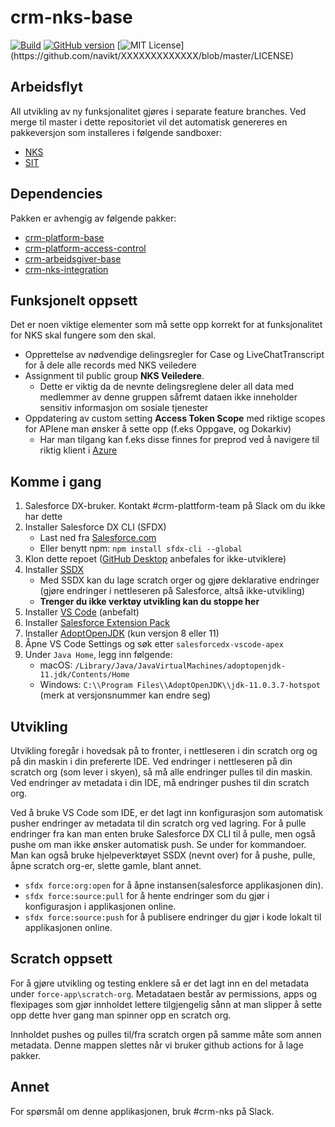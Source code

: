 # crm-nks-base

[![Build](https://github.com/navikt/crm-nks-base/workflows/%5BPUSH%5D%20Create%20Package/badge.svg)](https://github.com/navikt/crm-nks-base/actions?query=workflow%3Acreate)
[![GitHub version](https://badgen.net/github/release/navikt/crm-nks-base/stable)](https://github.com/navikt/crm-nks-base)
[![MIT License](https://img.shields.io/apm/l/atomic-design-ui.svg?)](https://github.com/navikt/XXXXXXXXXXXXX/blob/master/LICENSE)

## Arbeidsflyt

All utvikling av ny funksjonalitet gjøres i separate feature branches. Ved merge til master i dette repositoriet vil det automatisk genereres en pakkeversjon som installeres i følgende sandboxer:

-   [NKS](https://navdialog--nks.my.salesforce.com)
-   [SIT](https://navdialog--sit.my.salesforce.com)

## Dependencies

Pakken er avhengig av følgende pakker:

-   [crm-platform-base](https://github.com/navikt/crm-platform-base)
-   [crm-platform-access-control](https://github.com/navikt/XXXXXXXXXXXXX)
-   [crm-arbeidsgiver-base](https://github.com/navikt/crm-arbeidsgiver-base)
-   [crm-nks-integration](https://github.com/navikt/crm-nks-integration)

## Funksjonelt oppsett

Det er noen viktige elementer som må sette opp korrekt for at funksjonalitet for NKS skal fungere som den skal.

-   Opprettelse av nødvendige delingsregler for Case og LiveChatTranscript for å dele alle records med NKS veiledere
-   Assignment til public group **NKS Veiledere**.
    -   Dette er viktig da de nevnte delingsreglene deler all data med medlemmer av denne gruppen såfremt dataen ikke inneholder sensitiv informasjon om sosiale tjenester
-   Oppdatering av custom setting **Access Token Scope** med riktige scopes for APIene man ønsker å sette opp (f.eks Oppgave, og Dokarkiv)
    -   Har man tilgang kan f.eks disse finnes for preprod ved å navigere til riktig klient i [Azure](https://portal.azure.com/#blade/Microsoft_AAD_IAM/ActiveDirectoryMenuBlade/RegisteredApps)

## Komme i gang

1. Salesforce DX-bruker. Kontakt #crm-plattform-team på Slack om du ikke har dette
2. Installer Salesforce DX CLI (SFDX)
    - Last ned fra [Salesforce.com](https://developer.salesforce.com/tools/sfdxcli)
    - Eller benytt npm: `npm install sfdx-cli --global`
3. Klon dette repoet ([GitHub Desktop](https://desktop.github.com) anbefales for ikke-utviklere)
4. Installer [SSDX](https://github.com/navikt/ssdx)
    - Med SSDX kan du lage scratch orger og gjøre deklarative endringer (gjøre endringer i nettleseren på Salesforce, altså ikke-utvikling)
    - **Trenger du ikke verktøy utvikling kan du stoppe her**
5. Installer [VS Code](https://code.visualstudio.com) (anbefalt)
6. Installer [Salesforce Extension Pack](https://marketplace.visualstudio.com/items?itemName=salesforce.salesforcedx-vscode)
7. Installer [AdoptOpenJDK](https://adoptopenjdk.net) (kun versjon 8 eller 11)
8. Åpne VS Code Settings og søk etter `salesforcedx-vscode-apex`
9. Under `Java Home`, legg inn følgende:
    - macOS: `/Library/Java/JavaVirtualMachines/adoptopenjdk-11.jdk/Contents/Home`
    - Windows: `C:\\Program Files\\AdoptOpenJDK\\jdk-11.0.3.7-hotspot` (merk at versjonsnummer kan endre seg)

## Utvikling

Utvikling foregår i hovedsak på to fronter, i nettleseren i din scratch org og på din maskin i din prefererte IDE. Ved endringer i nettleseren på din scratch org (som lever i skyen), så må alle endringer pulles til din maskin. Ved endringer av metadata i din IDE, må endringer pushes til din scratch org.

Ved å bruke VS Code som IDE, er det lagt inn konfigurasjon som automatisk pusher endringer av metadata til din scratch org ved lagring. For å pulle endringer fra kan man enten bruke Salesforce DX CLI til å pulle, men også pushe om man ikke ønsker automatisk push. Se under for kommandoer. Man kan også bruke hjelpeverktøyet SSDX (nevnt over) for å pushe, pulle, åpne scratch org-er, slette gamle, blant annet.

-   `sfdx force:org:open` for å åpne instansen(salesforce applikasjonen din).
-   `sfdx force:source:pull` for å hente endringer som du gjør i konfigurasjon i applikasjonen online.
-   `sfdx force:source:push` for å publisere endringer du gjør i kode lokalt til applikasjonen online.

## Scratch oppsett

For å gjøre utvikling og testing enklere så er det lagt inn en del metadata under `force-app\scratch-org`. Metadataen består av permissions, apps og flexipages som gjør innholdet lettere tilgjengelig sånn at man slipper å sette opp dette hver gang man spinner opp en scratch org.

Innholdet pushes og pulles til/fra scratch orgen på samme måte som annen metadata. Denne mappen slettes når vi bruker github actions for å lage pakker.

## Annet

For spørsmål om denne applikasjonen, bruk #crm-nks på Slack.
